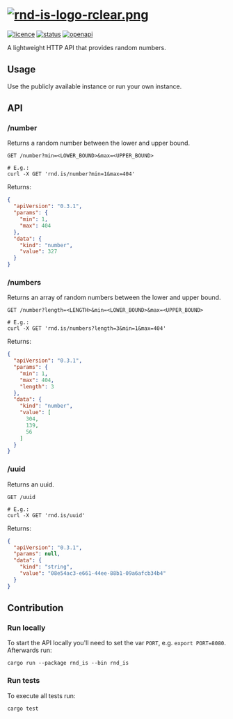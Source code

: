 # [![rnd-is-logo-rclear.png](https://i.postimg.cc/5t7GCYH1/rnd-is-logo-rclear.png)](https://rnd.is/)
[![licence](https://img.shields.io/github/license/mamichels/rnd.is?style=flat-square)](https://github.com/mamichels/rnd.is/blob/main/LICENSE)
[![status](https://img.shields.io/website?down_color=red&down_message=Down&label=RND.IS&style=flat-square&up_color=green&up_message=Live&url=http%3A%2F%2Frnd.is)](https://rnd.is/)
[![openapi](https://img.shields.io/badge/OpenAPI-Schema-green)](https://rnd.is/openapi)

A lightweight HTTP API that provides random numbers.

## Usage
Use the publicly available instance or run your own instance.

## API

### /number
Returns a random number between the lower and upper bound.
```shell
GET /number?min=<LOWER_BOUND>&max=<UPPER_BOUND>

# E.g.:
curl -X GET 'rnd.is/number?min=1&max=404'
```
Returns:
```json
{
  "apiVersion": "0.3.1",
  "params": {
    "min": 1,
    "max": 404
  },
  "data": {
    "kind": "number",
    "value": 327
  }
}
```
### /numbers
Returns an array of random numbers between the lower and upper bound.
```shell
GET /number?length=<LENGTH>&min=<LOWER_BOUND>&max=<UPPER_BOUND>

# E.g.:
curl -X GET 'rnd.is/numbers?length=3&min=1&max=404'
```
Returns:
```json
{
  "apiVersion": "0.3.1",
  "params": {
    "min": 1,
    "max": 404,
    "length": 3
  },
  "data": {
    "kind": "number",
    "value": [
      304,
      139,
      56
    ]
  }
}
```
### /uuid
Returns an uuid.
```shell
GET /uuid

# E.g.:
curl -X GET 'rnd.is/uuid'
```
Returns:
```json
{
  "apiVersion": "0.3.1",
  "params": null,
  "data": {
    "kind": "string",
    "value": "08e54ac3-e661-44ee-88b1-09a6afcb34b4"
  }
}
```

## Contribution

### Run locally
To start the API locally you'll need to set the var `PORT`, e.g. `export PORT=8080`.
Afterwards run:
```shell
cargo run --package rnd_is --bin rnd_is
```

### Run tests
To execute all tests run:
```shell
cargo test
```